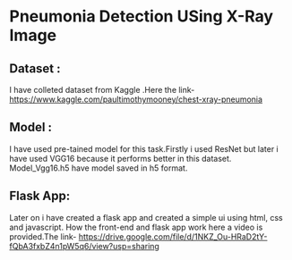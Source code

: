 # Pneumonia Detection USing X-Ray Image

## Dataset :
I have colleted dataset from Kaggle .Here the link-
<br>https://www.kaggle.com/paultimothymooney/chest-xray-pneumonia


## Model :
I have used pre-tained model for this task.Firstly i used ResNet but later i have used VGG16 because it performs better in this dataset.
Model_Vgg16.h5 have model saved in h5 format.

## Flask App:
Later on i have created a flask app and created a simple ui using html, css and javascript. How the front-end and flask app work here a video is provided.The link- 
https://drive.google.com/file/d/1NKZ_Ou-HRaD2tY-fQbA3fxbZ4n1pW5q6/view?usp=sharing
